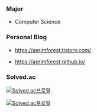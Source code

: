<!--
**aerimforest/aerimforest** is a ✨ _special_ ✨ repository because its `README.md` (this file) appears on your GitHub profile.

Here are some ideas to get you started:

- 🔭 I’m currently working on ...
- 🌱 I’m currently learning ...
- 👯 I’m looking to collaborate on ...
- 🤔 I’m looking for help with ...
- 💬 Ask me about ...
- 📫 How to reach me: ...
- 😄 Pronouns: ...
- ⚡ Fun fact: ...
-->

### Major


- Computer Science   




### Personal Blog

- https://aerimforest.tistory.com/

- https://aerimforest.github.io/



### Solved.ac
[![Solved.ac프로필](http://mazassumnida.wtf/api/generate_badge?boj=yerim5287)](https://solved.ac/yerim5287)



[![Solved.ac프로필](http://mazassumnida.wtf/api/v2/generate_badge?boj=yerim5287)](https://solved.ac/yerim5287)
